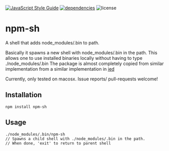 
[![JavaScript Style Guide](https://img.shields.io/badge/code%20style-standard-brightgreen.svg)](http://standardjs.com/) [![dependencies](https://david-dm.org/sramam/npm-sh.svg)](https://david-dm.org/sramam/npm-sh) ![license](https://img.shields.io/npm/l/npm-sh.svg)

# npm-sh
A shell that adds node_modules/.bin to path. 

Basically it spawns a new shell with node_modules/.bin in the path. 
This allows one to use installed binaries locally without having to type ./node_modules/.bin
The package is almost completely copied from similar implementation from a similar implementation in [ied](https://github.com/alexanderGugel/ied)

Currently, only tested on macosx. Issue reports/ pull-requests welcome!

## Installation
    npm install npm-sh

## Usage
    ./node_modules/.bin/npm-sh
    // Spawns a child shell with ./node_modules/.bin in the path.
    // When done, 'exit' to return to parent shell

